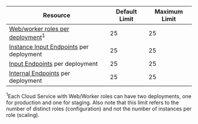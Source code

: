| Resource | Default Limit | Maximum Limit |
| --- | --- | --- |
| [Web/worker roles per deployment](cloud-services-what-is.md)<sup>1</sup> |25 |25 |
| [Instance Input Endpoints](http://msdn.microsoft.com/library/gg557552.aspx#InstanceInputEndpoint) per deployment |25 |25 |
| [Input Endpoints](http://msdn.microsoft.com/library/gg557552.aspx#InputEndpoint) per deployment |25 |25 |
| [Internal Endpoints](http://msdn.microsoft.com/library/gg557552.aspx#InternalEndpoint) per deployment |25 |25 |

<sup>1</sup>Each Cloud Service with Web/Worker roles can have two deployments, one for production and one for staging. Also note that this limit refers to the number of distinct roles (configuration) and not the number of instances per role (scaling).

